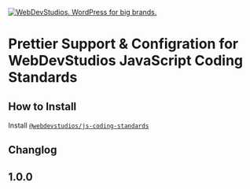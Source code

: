 <a href="https://webdevstudios.com/contact/"><img src="https://webdevstudios.com/wp-content/uploads/2018/04/wds-github-banner.png" alt="WebDevStudios. WordPress for big brands."></a>

# Prettier Support & Configration for WebDevStudios JavaScript Coding Standards

## How to Install

Install [`@webdevstudios/js-coding-standards`](https://github.com/WebDevStudios/js-coding-standards)

## Changlog

## 1.0.0

